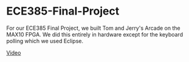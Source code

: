 # ECE385-Final-Project

For our ECE385 Final Project, we built Tom and Jerry's Arcade on the MAX10 FPGA. We did this entirely in hardware except for the keyboard polling which we used Eclipse. 

<a href="https://www.youtube.com/watch?v=1N-rSq3-IKU">Video</a>


